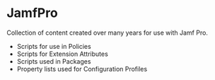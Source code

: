 # JamfPro

Collection of content created over many years for use with Jamf Pro.
- Scripts for use in Policies
- Scripts for Extension Attributes
- Scripts used in Packages
- Property lists used for Configuration Profiles
